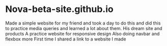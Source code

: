 # Nova-beta-site.github.io
Made a simple website for my friend and took a day to do this and did this to practice media queries and learned a lot about them. 
His dream site and products
A practice website for responsive design 
Also doing navbar and flexbox more
First time I shared a link to a website I made 
